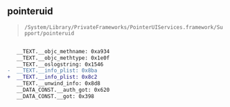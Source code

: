## pointeruid

> `/System/Library/PrivateFrameworks/PointerUIServices.framework/Support/pointeruid`

```diff

   __TEXT.__objc_methname: 0xa934
   __TEXT.__objc_methtype: 0x1e0f
   __TEXT.__oslogstring: 0x1546
-  __TEXT.__info_plist: 0x8ba
+  __TEXT.__info_plist: 0x8c2
   __TEXT.__unwind_info: 0x8d8
   __DATA_CONST.__auth_got: 0x620
   __DATA_CONST.__got: 0x398

```
